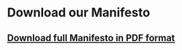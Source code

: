 # Download our Manifesto

## [Download full Manifesto in PDF format](pdf/clinical-digital-manifesto.pdf)
